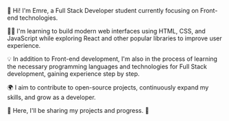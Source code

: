 👋 Hi! I'm Emre, a Full Stack Developer student currently focusing on Front-end technologies.

👨‍💻 I'm learning to build modern web interfaces using HTML, CSS, and JavaScript while exploring React and other popular libraries to improve user experience.

💡 In addition to Front-end development, I'm also in the process of learning the necessary programming languages and technologies for Full Stack development, gaining experience step by step.

🌍 I aim to contribute to open-source projects, continuously expand my skills, and grow as a developer.

🚀 Here, I'll be sharing my projects and progress. 🚀
